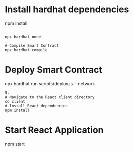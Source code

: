 

   # Install hardhat dependencies
   npm install
   ```
   
   npx hardhat node 
   
   # Compile Smart Contract
   npx hardhat compile
   ```

   # Deploy Smart Contract
   npx hardhat run scripts/deploy.js --network <network-name>
   ```
5. 
   # Navigate to the React client directory
   cd client 
   # Install React dependencies
   npm install
   ```
   # Start React Application
   npm start
   ```
   

